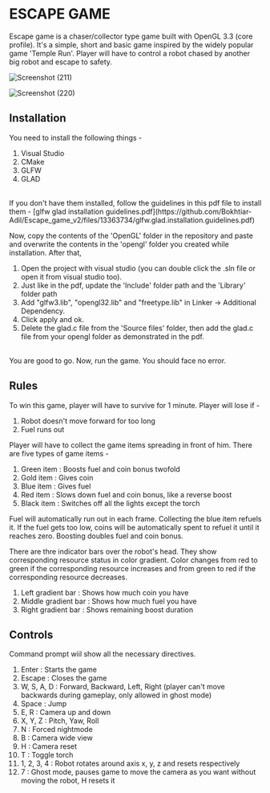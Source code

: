 # ESCAPE GAME

Escape game is a chaser/collector type game built with OpenGL 3.3 (core profile). It's a simple, short and basic game inspired by the widely popular game 'Temple Run'. Player will have to control a robot chased by another big robot and escape to safety. <br/>

![Screenshot (211)](https://github.com/Bokhtiar-Adil/Escape_Game/assets/103052177/25b55ea0-a580-4b2e-948d-8c98d0518a3d)

![Screenshot (220)](https://github.com/Bokhtiar-Adil/Escape_Game/assets/103052177/9bee29a0-9387-4cc4-8784-92b28022dbea)

## Installation
You need to install the following things -
1. Visual Studio
2. CMake
3. GLFW
4. GLAD
<br />
If you don't have them installed, follow the guidelines in this pdf file to install them - [glfw glad installation guidelines.pdf](https://github.com/Bokhtiar-Adil/Escape_game_v2/files/13363734/glfw.glad.installation.guidelines.pdf) <br/>

Now, copy the contents of the 'OpenGL' folder in the repository and paste and overwrite the contents in the 'opengl' folder you created while installation. After that, 
1. Open the project with visual studio (you can double click the .sln file or open it from visual studio too).
2. Just like in the pdf, update the 'Include' folder path and the 'Library' folder path
3. Add "glfw3.lib", "opengl32.lib" and "freetype.lib" in Linker -> Additional Dependency.
4. Click apply and ok.
5. Delete the glad.c file from the 'Source files' folder, then add the glad.c file from your opengl folder as demonstrated in the pdf.
<br />
You are good to go. Now, run the game. You should face no error.

## Rules
To win this game, player will have to survive for 1 minute. Player will lose if - <br/>
1. Robot doesn't move forward for too long <br/>
2. Fuel runs out <br/>

Player will have to collect the game items spreading in front of him. There are five types of game items - <br/>
1. Green item	: Boosts fuel and coin bonus twofold <br/>
2. Gold item	: Gives coin <br/>
3. Blue item	: Gives fuel <br/>
4. Red item	  : Slows down fuel and coin bonus, like a reverse boost <br/>
5. Black item	: Switches off all the lights except the torch <br/>

Fuel will automatically run out in each frame. Collecting the blue item refuels it. If the fuel gets too low, coins will be automatically spent to refuel it until it reaches zero. Boosting doubles fuel and coin bonus. <br/>

There are thre indicator bars over the robot's head. They show corresponding resource status in color gradient. Color changes from red to green if the corresponding resource increases and from green to red if the corresponding resource decreases. <br/>
1. Left gradient bar	  : Shows how much coin you have
2. Middle gradient bar	: Shows how much fuel you have
3. Right gradient bar	  : Shows remaining boost duration 


## Controls
Command prompt wiil show all the necessary directives.
1. Enter : Starts the game
2. Escape : Closes the game
3. W, S, A, D	: Forward, Backward, Left, Right (player can't move backwards during gameplay, only allowed in ghost mode)
4. Space : Jump
5. E, R : Camera up and down
6. X, Y, Z : Pitch, Yaw, Roll
7. N : Forced nightmode
8. B : Camera wide view
9. H : Camera reset
10. T : Toggle torch
11. 1, 2, 3, 4 : Robot rotates around axis x, y, z and resets respectively
12. 7 : Ghost mode, pauses game to move the camera as you want without moving the robot, H resets it









